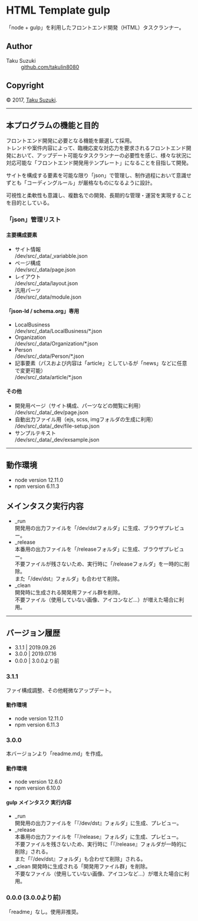# HTML Template gulp
「node + gulp」を利用したフロントエンド開発（HTML）タスクランナー。

## Author
<dl>
	<dt>Taku Suzuki</dt>
	<dd><a href="https://github.com/takulin8080">github.com/takulin8080</a></dd>
</dl>

## Copyright
&copy; 2017, <a href="https://github.com/takulin8080">Taku Suzuki</a>.

---

## 本プログラムの機能と目的
フロントエンド開発に必要となる機能を厳選して採用。  
トレンドや案件内容によって、臨機応変な対応力を要求されるフロントエンド開発において、アップデート可能なタスクランナーの必要性を感じ、様々な状況に対応可能な「フロントエンド開発用テンプレート」になることを目指して開発。

サイトを構成する要素を可能な限り「json」で管理し、制作過程において意識せずとも「コーディングルール」が厳格なものになるように設計。

可視性と柔軟性も意識し、複数名での開発、長期的な管理・運営を実現することを目的としている。

### 「json」管理リスト

#### 主要構成要素
- サイト情報  
/dev/src/_data/_variabble.json
- ページ構成  
/dev/src/_data/page.json
- レイアウト  
/dev/src/_data/layout.json
- 汎用パーツ  
/dev/src/_data/module.json

#### 「json-ld / schema.org」専用
- LocalBusiness  
/dev/src/_data/LocalBusiness/*.json
- Organization  
/dev/src/_data/Organization/*.json
- Person  
/dev/src/_data/Person/*.json
- 記事要素（パスおよび内容は「article」としているが「news」などに任意で変更可能）  
/dev/src/_data/article/*.json

#### その他
- 開発用ページ（サイト構成、パーツなどの閲覧に利用）  
/dev/src/_data/_dev/page.json
- 自動出力ファイル用（ejs, scss, imgフォルダの生成に利用）  
/dev/src/_data/_dev/file-setup.json
- サンプルテキスト  
/dev/src/_data/_dev/exsample.json

---

## 動作環境
- node version 12.11.0
- npm version 6.11.3

## メインタスク実行内容

- _run  
開発用の出力ファイルを「/dev/dstフォルダ」に生成、ブラウザプレビュー。
- _release  
本番用の出力ファイルを「/releaseフォルダ」に生成、ブラウザプレビュー。  
不要ファイルが残さないため、実行時に「/releaseフォルダ」を一時的に削除。  
また「/dev/dst』フォルダ」も合わせて削除。
- _clean  
開発時に生成される開発用ファイル群を削除。  
不要ファイル（使用していない画像、アイコンなど...）が増えた場合に利用。

---

## バージョン履歴
- 3.1.1 | 2019.09.26
- 3.0.0 | 2019.07.16
- 0.0.0 | 3.0.0より前

### 3.1.1
ファイ構成調整、その他軽微なアップデート。

#### 動作環境
- node version 12.11.0
- npm version 6.11.3

### 3.0.0
本バージョンより「readme.md」を作成。

#### 動作環境
- node version 12.6.0
- npm version 6.10.0

#### gulp メインタスク 実行内容
- _run  
開発用の出力ファイルを「『/dev/dst』フォルダ」に生成、プレビュー。
- _release  
本番用の出力ファイルを「『/release』フォルダ」に生成、プレビュー。  
不要ファイルを残さないため、実行時に「『/release』フォルダが一時的に削除」される。  
また「『/dev/dst』フォルダ」も合わせて削除」される。
- _clean
開発時に生成される「開発用ファイル群」を削除。  
不要なファイル（使用していない画像、アイコンなど...）が増えた場合に利用。

### 0.0.0 (3.0.0より前)
「readme」なし。使用非推奨。
